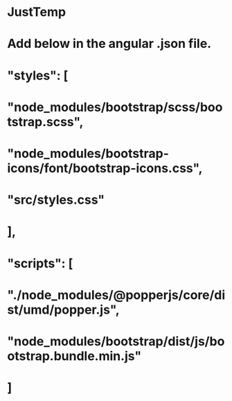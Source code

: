 
# JustTemp
# Add below in the angular .json file.
# "styles": [
#              "node_modules/bootstrap/scss/bootstrap.scss",
#              "node_modules/bootstrap-icons/font/bootstrap-icons.css",
#              "src/styles.css"
#            ],
#            "scripts": [
#              "./node_modules/@popperjs/core/dist/umd/popper.js",
#              "node_modules/bootstrap/dist/js/bootstrap.bundle.min.js"
#            ]